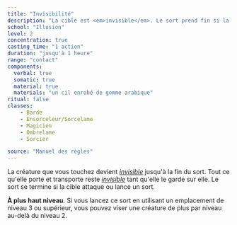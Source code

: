 ```yaml
---
title: "Invisibilité"
description: "La cible est <em>invisible</em>. Le sort prend fin si la cible attaque ou lance un sort."
school: "Illusion"
level: 2
concentration: true
casting_time: "1 action"
duration: "jusqu'à 1 heure"
range: "contact"
components:
  verbal: true
  somatic: true
  material: true
  materials: "un cil enrobé de gomme arabique"
ritual: false
classes:
    - Barde
    - Ensorceleur/Sorcelame
    - Magicien
    - Ombrelame
    - Sorcier

source: "Manuel des règles"
---
```

La créature que vous touchez devient [_invisible_](/gerer-la-sante-du-personnage/#invisible) jusqu'à la fin du sort. Tout ce qu'elle porte et transporte reste [_invisible_](/gerer-la-sante-du-personnage/#invisible) tant qu'elle le garde sur elle. Le sort se termine si la cible attaque ou lance un sort.

**À plus haut niveau**. Si vous lancez ce sort en utilisant un emplacement de niveau 3 ou supérieur, vous pouvez viser une créature de plus par niveau au-delà du niveau 2.
